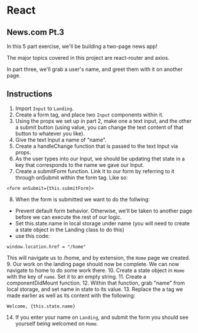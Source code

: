 # React

## News.com Pt.3

In this 5 part exercise, we'll be building a two-page news app!

The major topics covered in this project are react-router and axios. 

In part three, we'll grab a user's name, and greet them with it on another page.

## Instructions
1. Import `Input` to `Landing`.
2. Create a form tag, and place two `Input` components within it.
3. Using the props we set up in part 2, make one a text input, and the other a submit button (using value, you can change the text content of that button to whatever you like).
4. Give the text Input a name of "name".
5. Create a handleChange function that is passed to the text Input via props. 
6. As the user types into our Input, we should be updating thet state in a key that corresponds to the name we gave our Input. 
7. Create a submitForm function. Link it to our form by referring to it through onSubmit within the form tag. Like so:
```
<form onSubmit={this.submitForm}>
```
8. When the form is submitted we want to do the follwing:
  - Prevent default form behavior. Otherwise, we'll be taken to another page before we can execute the rest of our logic. 
  - Set this.state.name in local storage under name (you will need to create a state object in the Landing class to do this)
  - use this code:
  ```
  window.location.href = "/home"
  ```
  This will navigate us to /home, and by extension, the `Home` page we created. 
9. Our work on the landing page should now be complete. We can now navigate to home to do some work there. 
10. Create a state object in `Home` with the key of `name`. Set it to an empty string.
11. Create a componentDidMount function. 
12. Within that function, grab "name" from local storage, and set name in state to its value. 
13. Replace the a tag we made earlier as well as its content with the following: 
```
Welcome, {this.state.name}
```
14. If you enter your name on `Landing`, and submit the form you should see yourself being welcomed on `Home`.